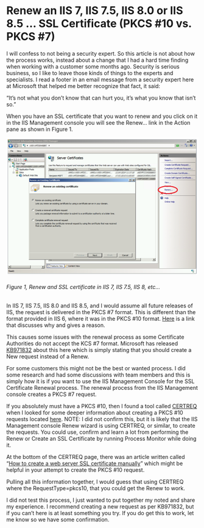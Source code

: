 # Renew an IIS 7, IIS 7.5, IIS 8.0 or IIS 8.5 … SSL Certificate (PKCS #10 vs. PKCS #7)

I will confess to not being a security expert.  So this article is not about how the process works, instead about a change that I had a hard time finding when working with a customer some months ago.  Security is serious business, so I like to leave those kinds of things to the experts and specialists.  I read a footer in an email message from a security expert here at Microsoft that helped me better recognize that fact, it said:

“It’s not what you don’t know that can hurt you, it’s what you know that isn’t so.”

When you have an SSL certificate that you want to renew and you click on it in the IIS Management console you will see the Renew… link in the Action pane as shown in Figure 1.

![Renew and SSL certificate in IIS 7, IIS 7.5, IIS 8, etc…][FIGURE1]
###### Figure 1, Renew and SSL certificate in IIS 7, IIS 7.5, IIS 8, etc…

In IIS 7, IIS 7.5, IIS 8.0 and IIS 8.5, and I would assume all future releases of IIS, the request is delivered in the PKCS #7 format.  This is different than the format provided in IIS 6, where it was in the PKCS #10 format.  [Here][LINK1] is a link that discusses why and gives a reason.

This causes some issues with the renewal process as some Certificate Authorities do not accept the KCS #7 format.  Microsoft has released [KB971832][LINK2] about this here which is simply stating that you should create a New request instead of a Renew.

For some customers this might not be the best or wanted process.  I did some research and had some discussions with team members and this is simply how it is if you want to use the IIS Management Console for the SSL Certificate Renewal process.  The renewal process from the IIS Management console creates a PKCS #7 request.

If you absolutely must have a PKCS #10, then I found a tool called [CERTREQ][LINK3] when I looked for some deeper information about creating a PKCS #10 requests located [here][LINK4].  NOTE:  I did not confirm this, but it is likely that the IIS Management console Renew wizard is using CERTREQ, or similar, to create the requests.  You could use, confirm and learn a lot from performing the Renew or Create an SSL Certificate by running Process Monitor while doing it.

At the bottom of the CERTREQ page, there was an article written called “[How to create a web server SSL certificate manually][LINK5]” which might be helpful in your attempt to create the PKCS #10 request.

Pulling all this information together, I would guess that using CERTREQ where the RequestType=pkcs10, that you could get the Renew to work.

I did not test this process, I just wanted to put together my noted and share my experience.  I recommend creating a new request as per KB971832, but if you can’t here is at least something you try.  If you do get this to work, let me know so we have some confirmation.

[FIGURE1]: ../images/2014/msdn-0405.png "Figure 1, Renew and SSL certificate in IIS 7, IIS 7.5, IIS 8, etc…"

[LINK1]: http://blogs.iis.net/rlucero/archive/2009/05/28/certificate-renewals-in-iis-7.aspx
[LINK2]: http://support.microsoft.com/kb/971832/EN-US
[LINK3]: http://technet.microsoft.com/library/cc725793.aspx
[LINK4]: http://msdn.microsoft.com/en-us/library/windows/desktop/aa379078(v=vs.85).aspx
[LINK5]: http://blogs.technet.com/b/pki/archive/2009/08/05/how-to-create-a-web-server-ssl-certificate-manually.aspx
